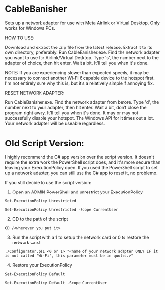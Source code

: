 # CableBanisher
Sets up a network adapter for use with Meta Airlink or Virtual Desktop.
Only works for Windows PCs.

HOW TO USE:

Download and extract the .zip file from the latest release. 
Extract it to its own directory, preferably.
Run CableBanisher.exe.
Find the network adapter you want to use for Airlink/Virtual Desktop.
Type 's', the number next to the adapter of choice, then hit enter.
Wait a bit. It'll tell you when it's done.

NOTE: If you are experiencing slower than expected speeds, it may be necessary to connect another Wi-Fi 6 capable device to the hotspot first. I'm not entirely sure why this is, but it's a relatively simple if annoying fix.

RESET NETWORK ADAPTER:

Run CableBanisher.exe.
Find the network adapter from before.
Type 'd', the number next to your adapter, then hit enter.
Wait a bit, don't close the program right away. It'll tell you when it's done.
It may or may not successfully disable your hotspot. The Windows API for it times out a lot. Your network adapter will be useable regardless.

# Old Script Version:

I highly recommend the C# app version over the script version. It doesn't require the extra work the PowerShell script does, and it's more secure than leaving your ExecutionPolicy open. If you used the PowerShell script to set up a network adapter, you can still use the C# app to reset it, no problemo.

If you still decide to use the script version:

1) Open an ADMIN PowerShell and unrestrict your ExecutionPolicy

```Set-ExecutionPolicy Unrestricted```

```Set-ExecutionPolicy Unrestricted -Scope CurrentUser```

2) CD to the path of the script

```CD /<wherever you put it>```

3) Run the script with a 1 to setup the network card or 0 to restore the network card

```./Configurator.ps1 <0 or 1> "<name of your network adapter ONLY IF it is not called 'Wi-Fi', this parameter must be in quotes.>"```

4) Restore your ExecutionPolicy

```Set-ExecutionPolicy Default```

```Set-ExecutionPolicy Default -Scope CurrentUser```
